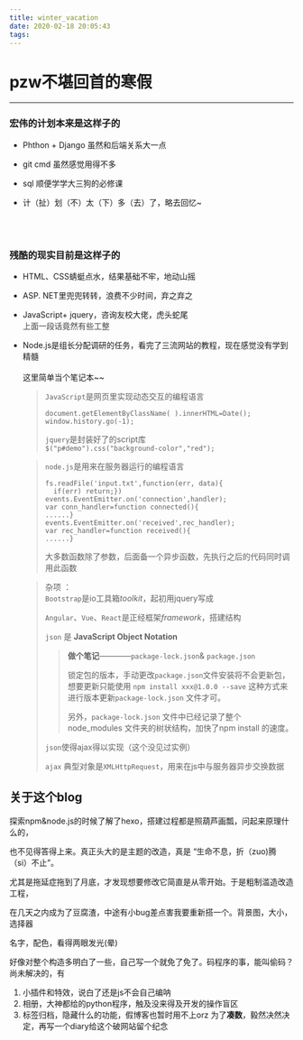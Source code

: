 ```yaml
---
title: winter_vacation
date: 2020-02-18 20:05:43
tags:
---
```


# pzw不堪回首的寒假
***
### 宏伟的计划本来是这样子的

* Phthon + Django 虽然和后端关系大一点
* git cmd 虽然感觉用得不多  
* sql 顺便学学大三狗的必修课

* 计（扯）划（不）太（下）多（去）了，略去回忆~
<br />
<br />
<!--more--> 

### 残酷的现实目前是这样子的
* HTML、CSS蜻蜓点水，结果基础不牢，地动山摇
* ASP. NET里兜兜转转，浪费不少时间，弃之弃之
* JavaScript+ jquery，咨询友校大佬，虎头蛇尾   
<font color="#444">上面一段话竟然有些工整</font>  

* Node.js是组长分配调研的任务，看完了三流网站的教程，现在感觉没有学到精髓<br /><br />
 这里简单当个笔记本~~ 
  >`JavaScript`是网页里实现动态交互的编程语言  
  >```
  >document.getElementByClassName( ).innerHTML=Date();
  >window.history.go(-1);
  >```
  >
  >`jquery`是封装好了的script库  
  >`$("p#demo").css("background-color","red");`  

  

  >`node.js`是用来在服务器运行的编程语言
  >```
  >fs.readFile('input.txt',function(err, data){  
  >   if(err) return;})
  > events.EventEmitter.on('connection',handler);
  > var conn_handler=function connected(){
  > ......}
  > events.EventEmitter.on('received',rec_handler);
  > var rec_handler=function received(){
  > ......}
  >```
  >大多数函数除了参数，后面备一个异步函数，先执行之后的代码同时调用此函数

  >杂项 ：  
  >`Bootstrap`是io工具箱*toolkit*，起初用jquery写成  
  >  
  >`Angular`、`Vue`、`React`是正经框架*framework*，搭建结构  
  >  
  >`json` 是 <strong>JavaScript Object Notation</strong>
  >  
  >>  **做个笔记**————`package-lock.json`& `package.json`  
  >>
  >>  锁定包的版本，手动更改`package.json`文件安装将不会更新包，想要更新只能使用 `npm install xxx@1.0.0 --save` 这种方式来进行版本更新`package-lock.json` 文件才可。 
  >>   
  >>  另外，`package-lock.json` 文件中已经记录了整个 node_modules 文件夹的树状结构，加快了npm install 的速度。
  >
  >`json`使得ajax得以实现（这个没见过实例）  
  >
  >`ajax`  典型对象是`XMLHttpRequest`，用来在js中与服务器异步交换数据  
  

## 关于这个blog
  探索npm&node.js的时候了解了hexo，搭建过程都是照葫芦画瓢，问起来原理什么的，  

  也不见得答得上来。真正头大的是主题的改造，真是 “生命不息，折（zuo)腾（si）不止”。  

  尤其是拖延症拖到了月底，才发现想要修改它简直是从零开始。于是粗制滥造改造工程，  

  在几天之内成为了豆腐渣，中途有小bug差点害我要重新搭一个。背景图，大小，选择器  

  名字，配色，看得两眼发光(晕)

  好像对整个构造多明白了一些，自己写一个就免了免了。码程序的事，能叫偷码？尚未解决的，有  

 1. 小插件和特效，说白了还是js不会自己编呐    
 2. 相册，大神都给的python程序，触及没来得及开发的操作盲区
 3. 标签归档，隐藏什么的功能，假博客也暂时用不上orz
  为了**凑数**，毅然决然决定，再写一个diary给这个破网站留个纪念

<!--
| Tables        | Are           | Cool  |
| ------------- |:-------------:| -----:|
| col 3 is      | right-aligned | $1600 |
| col 2 is      | centered      |   $12 |
| zebra stripes | are neat      |    $1 | -->
